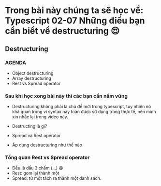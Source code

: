# Trong bài này chúng ta sẽ học về: Typescript 02-07 Những điều bạn cần biết về destructuring 😍

## Destructuring

### AGENDA
- Object destructuring
- Array destructuring
- Rest vs Spread operator

### Sau khi học xong bài này thì các bạn cần nắm vững

- Destructuring không phải là chủ đề mới trong typescript, tuy nhiên nó khá quan trọng vì syntax này toàn được sử dụng trong thực tế, nên mình xin nhắc lại trong video này.

- Destructing là gì?
- Spread và Rest operator
- Áp dụng destructuring như thế nào

### Tổng quan Rest vs Spread operator

- Ðều là dấu 3 chấm (...) 😆
- Rest: gom lại thành một
- Spread: từ một tách ra thành một danh sách.